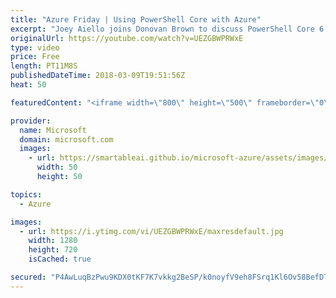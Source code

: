 ```yaml
---
title: "Azure Friday | Using PowerShell Core with Azure"
excerpt: "Joey Aiello joins Donovan Brown to discuss PowerShell Core 6.0, a cross-platform, open-source edition of PowerShell based on .NET Core built for heterogeneous environments and the hybrid cloud. You'll also learn about how the upcoming release of OpenSSH for Windows and Windows Server will enable new"
originalUrl: https://youtube.com/watch?v=UEZGBWPRWxE
type: video
price: Free
length: PT11M8S
publishedDateTime: 2018-03-09T19:51:56Z
heat: 50

featuredContent: "<iframe width=\"800\" height=\"500\" frameborder=\"0\" src=\"https://www.youtube.com/embed/UEZGBWPRWxE\" allow=\"accelerometer; autoplay; encrypted-media; gyroscope; picture-in-picture\" allowfullscreen></iframe>"

provider:
  name: Microsoft
  domain: microsoft.com
  images:
    - url: https://smartableai.github.io/microsoft-azure/assets/images/organizations/microsoft.com-50x50.jpg
      width: 50
      height: 50

topics:
  - Azure

images:
  - url: https://i.ytimg.com/vi/UEZGBWPRWxE/maxresdefault.jpg
    width: 1280
    height: 720
    isCached: true

secured: "P4AwLuqBzPwu9KDX0tKF7K7vkkg2BeSP/k0noyfV9eh8FSrq1Kl6Ov58BefDTe3dJu2o1hTAGvbvWdhyK4AUMvYsEiXvIO55YWdD6idSYhZxBjZUqYUrJisEbEOcymxzSPy7z3G9nUc2pvS+8/KJn4gI7YGE3feuD2mWfCkkxkbqYJehBAtjtT2QDT+1Xdt8PgstIvqr2DOeyU4zx96vMPjwdRgJCtQVxMWOentg7spBs54VpCs3iUwOrf3yZ3DX+mC/TajxMrccGGXKvU7BSq5quFhVuOV1g6WNEAod88z3kkTpFgo8QS95ORSzutQhCDR1QZEFvz7fnS9ObFQeHr4NsHQvvGYWZLj73sldknH+Aa+mkbrhp/+syGoe1DDZJO2rSXmKD6V6PC59L8NqUk0aIN2yhNiNgp1/udnonQw=;oCH8jbWPZshEp6A5nM6Nqw=="
---
```


